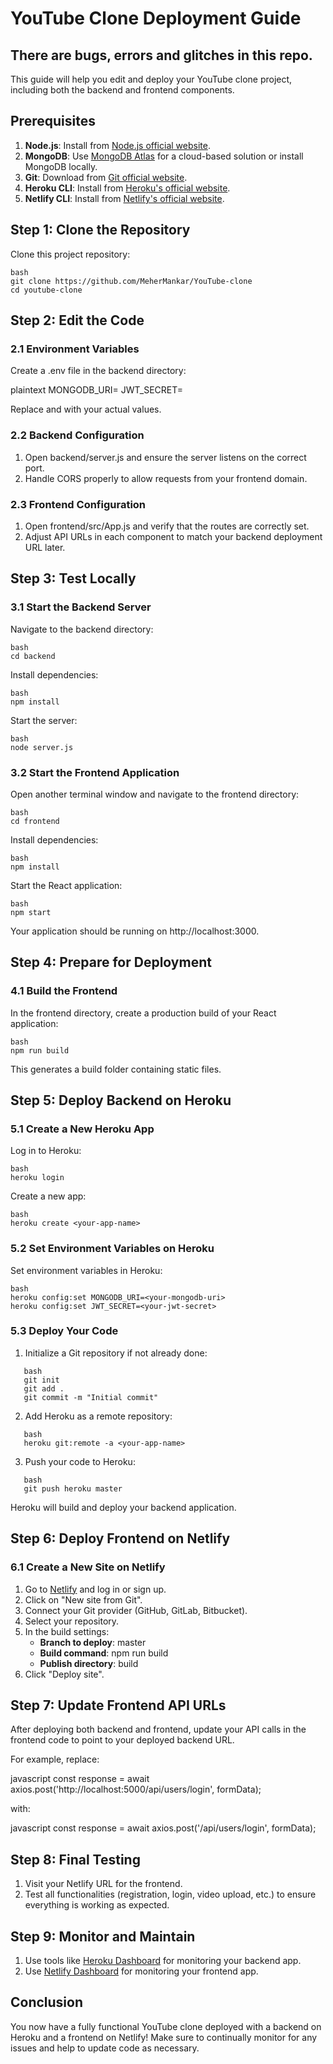 # YouTube Clone Deployment Guide

## There are bugs, errors and glitches in this repo.

This guide will help you edit and deploy your YouTube clone project, including both the backend and frontend components.

## Prerequisites

1. **Node.js**: Install from [Node.js official website](https://nodejs.org/).
2. **MongoDB**: Use [MongoDB Atlas](https://www.mongodb.com/cloud/atlas) for a cloud-based solution or install MongoDB locally.
3. **Git**: Download from [Git official website](https://git-scm.com/).
4. **Heroku CLI**: Install from [Heroku's official website](https://devcenter.heroku.com/articles/heroku-cli).
5. **Netlify CLI**: Install from [Netlify's official website](https://docs.netlify.com/cli/get-started/).

## Step 1: Clone the Repository

Clone this project repository:
```
bash
git clone https://github.com/MeherMankar/YouTube-clone
cd youtube-clone
```

## Step 2: Edit the Code

### 2.1 Environment Variables

Create a .env file in the backend directory:

plaintext
MONGODB_URI=<your-mongodb-uri>
JWT_SECRET=<your-jwt-secret>

Replace <your-mongodb-uri> and <your-jwt-secret> with your actual values.

### 2.2 Backend Configuration

1. Open backend/server.js and ensure the server listens on the correct port.
2. Handle CORS properly to allow requests from your frontend domain.

### 2.3 Frontend Configuration

1. Open frontend/src/App.js and verify that the routes are correctly set.
2. Adjust API URLs in each component to match your backend deployment URL later.

## Step 3: Test Locally

### 3.1 Start the Backend Server

Navigate to the backend directory:
```
bash
cd backend
```
Install dependencies:
```
bash
npm install
```
Start the server:
```
bash
node server.js
```
### 3.2 Start the Frontend Application

Open another terminal window and navigate to the frontend directory:
```
bash
cd frontend
```
Install dependencies:
```
bash
npm install
```
Start the React application:
```
bash
npm start
```
Your application should be running on http://localhost:3000.

## Step 4: Prepare for Deployment

### 4.1 Build the Frontend

In the frontend directory, create a production build of your React application:
```
bash
npm run build
```
This generates a build folder containing static files.

## Step 5: Deploy Backend on Heroku

### 5.1 Create a New Heroku App

Log in to Heroku:
```
bash
heroku login
```
Create a new app:
```
bash
heroku create <your-app-name>
```
### 5.2 Set Environment Variables on Heroku

Set environment variables in Heroku:
```
bash
heroku config:set MONGODB_URI=<your-mongodb-uri>
heroku config:set JWT_SECRET=<your-jwt-secret>
```
### 5.3 Deploy Your Code

1. Initialize a Git repository if not already done:
```
   bash
   git init
   git add .
   git commit -m "Initial commit"
```   
2. Add Heroku as a remote repository:
```
   bash
   heroku git:remote -a <your-app-name>
```   
3. Push your code to Heroku:
```
   bash
   git push heroku master
```   
Heroku will build and deploy your backend application.

## Step 6: Deploy Frontend on Netlify

### 6.1 Create a New Site on Netlify

1. Go to [Netlify](https://www.netlify.com/) and log in or sign up.
2. Click on "New site from Git".
3. Connect your Git provider (GitHub, GitLab, Bitbucket).
4. Select your repository.
5. In the build settings:
   - **Branch to deploy**: master
   - **Build command**: npm run build
   - **Publish directory**: build
6. Click "Deploy site".

## Step 7: Update Frontend API URLs

After deploying both backend and frontend, update your API calls in the frontend code to point to your deployed backend URL.

For example, replace:

javascript
const response = await axios.post('http://localhost:5000/api/users/login', formData);

with:

javascript
const response = await axios.post('<your-heroku-backend-url>/api/users/login', formData);

## Step 8: Final Testing

1. Visit your Netlify URL for the frontend.
2. Test all functionalities (registration, login, video upload, etc.) to ensure everything is working as expected.

## Step 9: Monitor and Maintain

1. Use tools like [Heroku Dashboard](https://dashboard.heroku.com/) for monitoring your backend app.
2. Use [Netlify Dashboard](https://app.netlify.com/) for monitoring your frontend app.

## Conclusion

You now have a fully functional YouTube clone deployed with a backend on Heroku and a frontend on Netlify! Make sure to continually monitor for any issues and help to update code as necessary.

